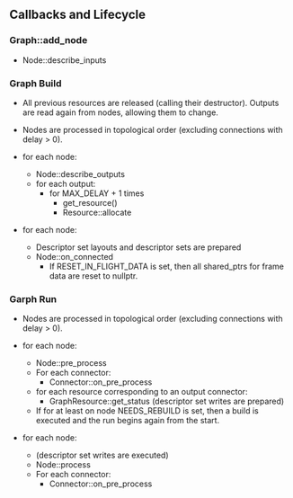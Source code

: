 ## Callbacks and Lifecycle

### Graph::add_node

- Node::describe_inputs


### Graph Build

- All previous resources are released (calling their destructor). Outputs are read again from nodes, allowing them to change.

- Nodes are processed in topological order (excluding connections with delay > 0).

- for each node:
    - Node::describe_outputs
    - for each output:
        - for MAX_DELAY + 1 times
            - get_resource()
            - Resource::allocate
- for each node:
    - Descriptor set layouts and descriptor sets are prepared
    - Node::on_connected
        - If RESET_IN_FLIGHT_DATA is set, then all shared_ptrs for frame data are reset to nullptr.

### Garph Run

- Nodes are processed in topological order (excluding connections with delay > 0).

- for each node:
    - Node::pre_process
    - For each connector:
        - Connector::on_pre_process
    - for each resource corresponding to an output connector:
        - GraphResource::get_status (descriptor set writes are prepared)
    - If for at least on node NEEDS_REBUILD is set, then a build is executed and the run begins again from the start.
- for each node:
    - (descriptor set writes are executed)
    - Node::process
    - For each connector:
        - Connector::on_pre_process
